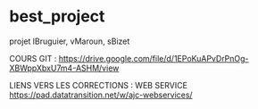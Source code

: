 # best_project
projet lBruguier, vMaroun, sBizet

COURS GIT :
https://drive.google.com/file/d/1EPoKuAPvDrPnOg-XBWppXbxU7m4-ASHM/view

LIENS VERS LES CORRECTIONS : WEB SERVICE
https://pad.datatransition.net/w/ajc-webservices/
